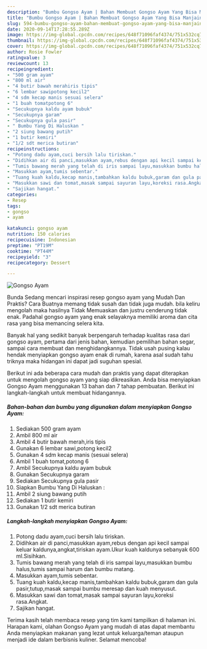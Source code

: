 ```yaml
---
description: "Bumbu Gongso Ayam | Bahan Membuat Gongso Ayam Yang Bisa Manjain Lidah"
title: "Bumbu Gongso Ayam | Bahan Membuat Gongso Ayam Yang Bisa Manjain Lidah"
slug: 594-bumbu-gongso-ayam-bahan-membuat-gongso-ayam-yang-bisa-manjain-lidah
date: 2020-09-14T17:28:55.289Z
image: https://img-global.cpcdn.com/recipes/648f71096faf4374/751x532cq70/gongso-ayam-foto-resep-utama.jpg
thumbnail: https://img-global.cpcdn.com/recipes/648f71096faf4374/751x532cq70/gongso-ayam-foto-resep-utama.jpg
cover: https://img-global.cpcdn.com/recipes/648f71096faf4374/751x532cq70/gongso-ayam-foto-resep-utama.jpg
author: Rosie Fowler
ratingvalue: 3
reviewcount: 13
recipeingredient:
- "500 gram ayam"
- "800 ml air"
- "4 butir bawah merahiris tipis"
- "6 lembar sawipotong kecil2"
- "4 sdm kecap manis sesuai selera"
- "1 buah tomatpotong 6"
- "Secukupnya kaldu ayam bubuk"
- "Secukupnya garam"
- "Secukupnya gula pasir"
- " Bumbu Yang Di Haluskan "
- "2 siung bawang putih"
- "1 butir kemiri"
- "1/2 sdt merica butiran"
recipeinstructions:
- "Potong dadu ayam,cuci bersih lalu tiriskan."
- "Didihkan air di panci,masukkan ayam,rebus dengan api kecil sampai keluar kaldunya,angkat,tiriskan ayam.Ukur kuah kaldunya sebanyak 600 ml.Sisihkan."
- "Tumis bawang merah yang telah di iris sampai layu,masukkan bumbu halus,tumis sampai harum dan bumbu matang."
- "Masukkan ayam,tumis sebentar."
- "Tuang kuah kaldu,kecap manis,tambahkan kaldu bubuk,garam dan gula pasir,tutup,masak sampai bumbu meresap dan kuah menyusut."
- "Masukkan sawi dan tomat,masak sampai sayuran layu,koreksi rasa.Angkat."
- "Sajikan hangat."
categories:
- Resep
tags:
- gongso
- ayam

katakunci: gongso ayam 
nutrition: 150 calories
recipecuisine: Indonesian
preptime: "PT19M"
cooktime: "PT44M"
recipeyield: "3"
recipecategory: Dessert

---
```



![Gongso Ayam](https://img-global.cpcdn.com/recipes/648f71096faf4374/751x532cq70/gongso-ayam-foto-resep-utama.jpg)

Bunda Sedang mencari inspirasi resep gongso ayam yang Mudah Dan Praktis? Cara Buatnya memang tidak susah dan tidak juga mudah. bila keliru mengolah maka hasilnya Tidak Memuaskan dan justru cenderung tidak enak. Padahal gongso ayam yang enak selayaknya memiliki aroma dan cita rasa yang bisa memancing selera kita.

Banyak hal yang sedikit banyak berpengaruh terhadap kualitas rasa dari gongso ayam, pertama dari jenis bahan, kemudian pemilihan bahan segar, sampai cara membuat dan menghidangkannya. Tidak usah pusing kalau hendak menyiapkan gongso ayam enak di rumah, karena asal sudah tahu triknya maka hidangan ini dapat jadi suguhan spesial.




Berikut ini ada beberapa cara mudah dan praktis yang dapat diterapkan untuk mengolah gongso ayam yang siap dikreasikan. Anda bisa menyiapkan Gongso Ayam menggunakan 13 bahan dan 7 tahap pembuatan. Berikut ini langkah-langkah untuk membuat hidangannya.

<!--inarticleads1-->

##### Bahan-bahan dan bumbu yang digunakan dalam menyiapkan Gongso Ayam:

1. Sediakan 500 gram ayam
1. Ambil 800 ml air
1. Ambil 4 butir bawah merah,iris tipis
1. Gunakan 6 lembar sawi,potong kecil2
1. Gunakan 4 sdm kecap manis (sesuai selera)
1. Ambil 1 buah tomat,potong 6
1. Ambil Secukupnya kaldu ayam bubuk
1. Gunakan Secukupnya garam
1. Sediakan Secukupnya gula pasir
1. Siapkan  Bumbu Yang Di Haluskan :
1. Ambil 2 siung bawang putih
1. Sediakan 1 butir kemiri
1. Gunakan 1/2 sdt merica butiran




<!--inarticleads2-->

##### Langkah-langkah menyiapkan Gongso Ayam:

1. Potong dadu ayam,cuci bersih lalu tiriskan.
1. Didihkan air di panci,masukkan ayam,rebus dengan api kecil sampai keluar kaldunya,angkat,tiriskan ayam.Ukur kuah kaldunya sebanyak 600 ml.Sisihkan.
1. Tumis bawang merah yang telah di iris sampai layu,masukkan bumbu halus,tumis sampai harum dan bumbu matang.
1. Masukkan ayam,tumis sebentar.
1. Tuang kuah kaldu,kecap manis,tambahkan kaldu bubuk,garam dan gula pasir,tutup,masak sampai bumbu meresap dan kuah menyusut.
1. Masukkan sawi dan tomat,masak sampai sayuran layu,koreksi rasa.Angkat.
1. Sajikan hangat.




Terima kasih telah membaca resep yang tim kami tampilkan di halaman ini. Harapan kami, olahan Gongso Ayam yang mudah di atas dapat membantu Anda menyiapkan makanan yang lezat untuk keluarga/teman ataupun menjadi ide dalam berbisnis kuliner. Selamat mencoba!
